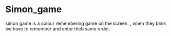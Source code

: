 # Simon_game
simon game is a colour remembering game on the screen ,, when they blink we have to remember and enter theb same order.

